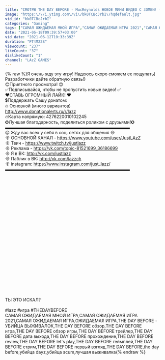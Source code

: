 ```yaml
---
title: "СМОТРЮ THE DAY BEFORE - MucReynolds НОВОЕ МИНИ ВИДЕО С ЗОМБИ! (СО СТРИМА)"
image: "https:\/\/i.ytimg.com\/vi\/bk0TCBcJrbI\/hqdefault.jpg"
vid_id: "bk0TCBcJrbI"
categories: "Gaming"
tags: ["САМАЯ ОЖИДАЕМАЯ МНОЙ ИГРА","САМАЯ ОЖИДАЕМАЯ ИГРА 2021","САМАЯ ОЖИДАЕМАЯ ИГРА"]
date: "2021-06-18T09:39:57+03:00"
vid_date: "2021-06-12T10:33:39Z"
duration: "PT4M22S"
viewcount: "237"
likeCount: "37"
dislikeCount: "1"
channel: "LAzZ GAMES"
---
```

{% raw %}Я очень жду эту игру! Надеюсь скоро сможем ее пощупать) Разработчики дайте обратную связь!) <br />😍Приятного просмотра! 😍<br />✅Подписывайся, чтобы не пропустить новые видео! ✅<br />❤СТАВЬ ОГРОМНЫЙ ЛАЙК! ❤ <br />💲Поддержать Сашу донатом:<br />🔥 Основной (много вариантов)<br /><a rel="nofollow" target="blank" href="http://www.donationalerts.ru/r/lazz">http://www.donationalerts.ru/r/lazz</a><br />🔥Карта напрямую: 4276220010102245<br />✪Лучшая благодарность, поделиться роликом с друзьями!✪<br />▬▬▬▬▬▬▬▬▬▬▬▬▬▬▬▬▬▬▬▬▬▬▬▬▬▬▬▬▬<br />😍 Жду вас всех у себя в соц. сетях для общения ☼<br />☼ ОСНОВНОЙ КАНАЛ - <a rel="nofollow" target="blank" href="https://www.youtube.com/user/JustLAzZ">https://www.youtube.com/user/JustLAzZ</a><br />☼ Твич - <a rel="nofollow" target="blank" href="https://www.twitch.tv/justlazz">https://www.twitch.tv/justlazz</a><br />☼ Реклама - <a rel="nofollow" target="blank" href="https://vk.com/topic-81521699_36186699">https://vk.com/topic-81521699_36186699</a><br />☼ Я в ВК: <a rel="nofollow" target="blank" href="http://vk.com/justlazz">http://vk.com/justlazz</a><br />☼ Паблик в ВК: <a rel="nofollow" target="blank" href="http://vk.com/lazzch">http://vk.com/lazzch</a><br />☼ instagram: <a rel="nofollow" target="blank" href="https://www.instagram.com/just_lazz/">https://www.instagram.com/just_lazz/</a><br />▬▬▬▬▬▬▬▬▬▬▬▬▬▬▬▬▬▬▬▬▬▬▬▬▬▬▬▬▬<br /><br /><br /><br /><br /><br /><br /><br /><br /><br /><br /><br /><br /><br /><br /><br /><br /><br /><br /><br /><br /><br /><br /><br /><br />ТЫ ЭТО ИСКАЛ?<br /><br />#lazz #игра #THEDAYBEFORE<br />САМАЯ ОЖИДАЕМАЯ МНОЙ ИГРА,САМАЯ ОЖИДАЕМАЯ ИГРА 2021,САМАЯ ОЖИДАЕМАЯ ИГРА,ОЖИДАЕМАЯ ИГРА,THE DAY BEFORE - УБИЙЦА ВЫЖИВАЛОК,THE DAY BEFORE обзор,THE DAY BEFORE игра,THE DAY BEFORE обзор игры,THE DAY BEFORE трейлер,THE DAY BEFORE дата выхода,THE DAY BEFORE прохождение,THE DAY BEFORE review,THE DAY BEFORE let's play,THE DAY BEFORE геймплей,THE DAY BEFORE стрим,THE DAY BEFORE первый взгляд,THE DAY BEFORE,the day before,убийца dayz,убийца scum,лучшая выживалка{% endraw %}
